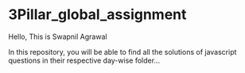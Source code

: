 # 3Pillar_global_assignment

Hello, 
This is Swapnil Agrawal

In this repository, you will be able to find all the 
solutions of javascript questions in their respective 
day-wise folder...


